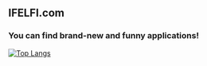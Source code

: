 ## IFELFI.com
### You can find brand-new and funny applications!

[![Top Langs](https://github-readme-stats.vercel.app/api/top-langs/?username=sauce-git)](https://github.com/anuraghazra/github-readme-stats)
